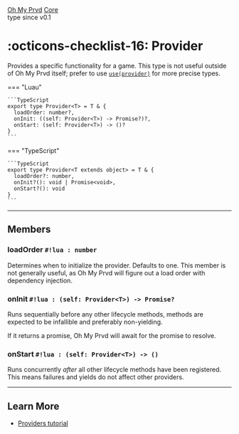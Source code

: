 <div class="ompdoc-reference-breadcrumbs">
<a href="../../">Oh My Prvd</a>
<a href="../">Core</a>
</div>

<div class="ompdoc-reference-tags">
<span class="ompdoc-reference-highlight">type</span>
<span class="ompdoc-reference-since">since v0.1</span>
</div>

# :octicons-checklist-16: Provider

Provides a specific functionality for a game. This type is not useful outside of
Oh My Prvd itself; prefer to use [`use(provider)`](../providers/use.md) for
more precise types.

=== "Luau"

    ```TypeScript
    export type Provider<T> = T & {
      loadOrder: number?,
      onInit: ((self: Provider<T>) -> Promise?)?,
      onStart: (self: Provider<T>) -> ()?
    }
    ```

=== "TypeScript"

    ```TypeScript
    export type Provider<T extends object> = T & {
      loadOrder?: number,
      onInit?(): void | Promise<void>,
      onStart?(): void
    }
    ```

---

## Members

### loadOrder `#!lua : number`

Determines when to initialize the provider. Defaults to one. This member is not
generally useful, as Oh My Prvd will figure out a load order with dependency
injection.

### onInit `#!lua : (self: Provider<T>) -> Promise?`

Runs sequentially before any other lifecycle methods, methods are expected to be
infallible and preferably non-yielding.

If it returns a promise, Oh My Prvd will await for the promise to resolve.

### onStart `#!lua : (self: Provider<T>) -> ()`

Runs concurrently *after* all other lifecycle methods have been registered. This
means failures and yields do not affect other providers.

---

## Learn More

- [Providers tutorial](../../../tutorials/fundamentals/providers.md)
